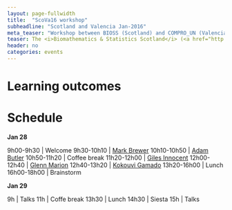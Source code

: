 ```yaml
---
layout: page-fullwidth
title:  "ScoVa16 workshop"
subheadline: "Scotland and Valencia Jan-2016"
meta_teaser: "Workshop between BIOSS (Scotland) and COMPRO_UN (Valencia)."
teaser: The <i>Biomathematics & Statistics Scotland</i> (<a href="http://www.bioss.ac.uk/">BIOSS</a>) and VABAR research groups meeting 28 and 29 january 2016
header: no
categories: events
---
```


# Learning outcomes



# Schedule

**Jan 28**

9h00-9h30 | Welcome
9h30-10h10 | <a href="http://www.bioss.ac.uk/people/markb.html">Mark Brewer</a>
10h10-10h50 |  <a href="http://www.bioss.ac.uk/people/adam.html">Adam Butler</a>
10h50-11h20 | Coffee break
11h20-12h00 | <a href="http://www.bioss.ac.uk/people/giles.html">Giles Innocent</a>
12h00-12h40 | <a href="http://www.bioss.ac.uk/people/glenn.html">Glenn Marion</a> 
12h40-13h20 | <a href="http://www.bioss.ac.uk/people/kokouvi.html">Kokouvi Gamado</a> 
13h20-16h00 | Lunch
16h00-18h00 | Brainstorm


**Jan 29**

9h | Talks
11h | Coffe break
13h30 | Lunch
14h30 | Siesta
15h | Talks


